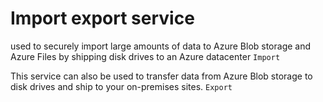 # Import export service

used to securely import large amounts of data to Azure Blob storage and  Azure Files by shipping disk drives to an Azure datacenter `Import`

This service can also be used to transfer data from Azure Blob storage to disk drives and ship to your on-premises sites. `Export`





